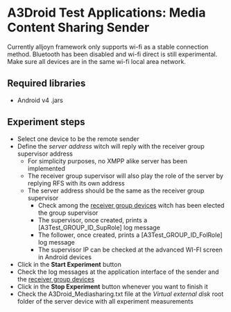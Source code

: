 # A3Droid Test Applications: Media Content Sharing Sender

Currently alljoyn framework only supports wi-fi as a stable connection method. Bluetooth has been disabled and wi-fi direct is still experimental. Make sure all devices are in the same wi-fi local area network.

## Required libraries

* Android v4 .jars

## Experiment steps

* Select one device to be the remote sender
* Define the *server address* witch will reply with the receiver group supervisor address
  * For simplicity purposes, no XMPP alike server has been implemented
  * The receiver group supervisor will also play the role of the server by replying RFS with its own address
  * The server address should be the same as the receiver group supervisor
    * Check among the [receiver group devices](https://github.com/danilomendonca/A3Droid_Test_MCS) witch has been elected the group supervisor
    * The supervisor, once created, prints a [A3Test_GROUP_ID_SupRole] log message
    * The follower, once created, prints a [A3Test_GROUP_ID_FolRole] log message
    * The supervisor IP can be checked at the advanced WI-FI screen in Android devices
* Click in the **Start Experiment** button
* Check the log messages at the application interface of the sender and the [receiver group devices](https://github.com/danilomendonca/A3Droid_Test_MCS)
* Click in the **Stop Experiment** button whenever you want to finish it
* Check the A3Droid_Mediasharing.txt file at the *Virtual external disk* root folder of the server device with all experiment measurements

